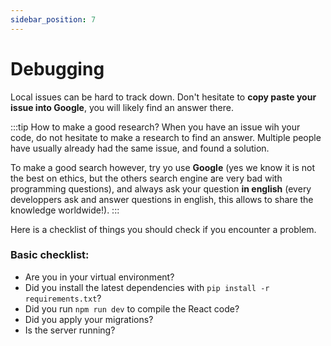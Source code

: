 ```yaml
---
sidebar_position: 7
---
```


# Debugging

Local issues can be hard to track down. Don't hesitate to 
**copy paste your issue into Google**, you will likely find an answer there.

:::tip How to make a good research?
When you have an issue wih your code, do not hesitate to make a research to find
an answer. Multiple people have usually already had the same issue, and found a
solution.

To make a good search however, try yo use **Google** (yes we know it is not the
best on ethics, but the others search engine are very bad with programming
questions), and always ask your question **in english** (every developpers ask
and answer questions in english, this allows to share the knowledge worldwide!).
:::

Here is a checklist of things you should check if you encounter a problem.

### Basic checklist:

- Are you in your virtual environment?
- Did you install the latest dependencies with `pip install -r requirements.txt`?
- Did you run `npm run dev` to compile the React code?
- Did you apply your migrations?
- Is the server running?
